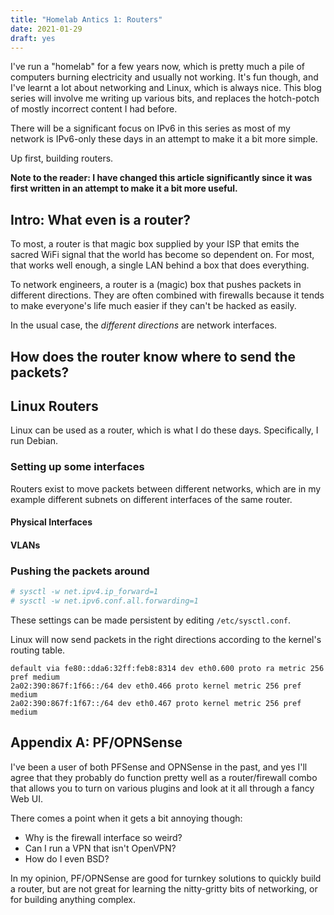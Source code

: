 ```yaml
---
title: "Homelab Antics 1: Routers"
date: 2021-01-29
draft: yes
---
```


I've run a "homelab" for a few years now, which is pretty much a pile of computers burning electricity and usually not working. It's fun though, and I've learnt a lot about networking and Linux, which is always nice. This blog series will involve me writing up various bits, and replaces the hotch-potch of mostly incorrect content I had before.

There will be a significant focus on IPv6 in this series as most of my network is IPv6-only these days in an attempt to make it a bit more simple.

Up first, building routers.

**Note to the reader: I have changed this article significantly since it was first written in an attempt to make it a bit more useful.**

## Intro: What even is a router?

To most, a router is that magic box supplied by your ISP that emits the sacred WiFi signal that the world has become so dependent on. For most, that works well enough, a single LAN behind a box that does everything.

To network engineers, a router is a (magic) box that pushes packets in different directions. They are often combined with firewalls because it tends to make everyone's life much easier if they can't be hacked as easily.

In the usual case, the *different directions* are network interfaces. 

## How does the router know where to send the packets?


## Linux Routers

Linux can be used as a router, which is what I do these days. Specifically, I run Debian.

### Setting up some interfaces

Routers exist to move packets between different networks, which are in my example different subnets on different interfaces of the same router.

#### Physical Interfaces


#### VLANs

### Pushing the packets around

```bash
# sysctl -w net.ipv4.ip_forward=1
# sysctl -w net.ipv6.conf.all.forwarding=1
```

These settings can be made persistent by editing `/etc/sysctl.conf`.

Linux will now send packets in the right directions according to the kernel's routing table.

```
default via fe80::dda6:32ff:feb8:8314 dev eth0.600 proto ra metric 256 pref medium
2a02:390:867f:1f66::/64 dev eth0.466 proto kernel metric 256 pref medium
2a02:390:867f:1f67::/64 dev eth0.467 proto kernel metric 256 pref medium
```

## Appendix A: PF/OPNSense

I've been a user of both PFSense and OPNSense in the past, and yes I'll agree that they probably do function pretty well as a router/firewall combo that allows you to turn on various plugins and look at it all through a fancy Web UI.

There comes a point when it gets a bit annoying though:

- Why is the firewall interface so weird?
- Can I run a VPN that isn't OpenVPN?
- How do I even BSD?

In my opinion, PF/OPNSense are good for turnkey solutions to quickly build a router, but are not great for learning the nitty-gritty bits of networking, or for building anything complex.